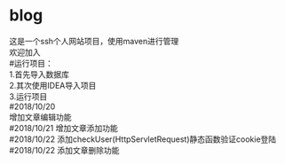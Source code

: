 # blog  
这是一个ssh个人网站项目，使用maven进行管理  
欢迎加入  
#运行项目：  
  1.首先导入数据库  
  2.其次使用IDEA导入项目  
  3.运行项目  
#2018/10/20  
增加文章编辑功能  
#2018/10/21
增加文章添加功能  
#2018/10/22
添加checkUser(HttpServletRequest)静态函数验证cookie登陆  
#2018/10/22
添加文章删除功能  

